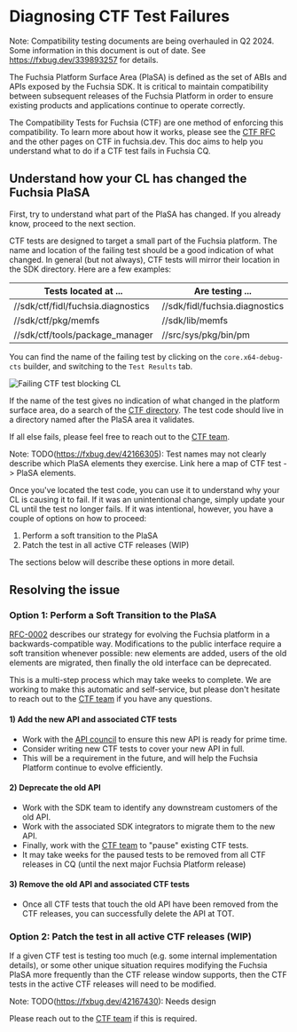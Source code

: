 # Diagnosing CTF Test Failures

Note: Compatibility testing documents are being overhauled in Q2
2024.  Some information in this document is out of date. See
https://fxbug.dev/339893257 for details.

The Fuchsia Platform Surface Area (PlaSA) is defined as the set of ABIs and
APIs exposed by the Fuchsia SDK.  It is critical to maintain compatibility
between subsequent releases of the Fuchsia Platform in order to ensure existing
products and applications continue to operate correctly.

The Compatibility Tests for Fuchsia (CTF) are one method of enforcing this
compatibility.  To learn more about how it works, please see the [CTF RFC][rfc15]
and the other pages on CTF in fuchsia.dev. This doc aims to help you understand
what to do if a CTF test fails in Fuchsia CQ.

## Understand how your CL has changed the Fuchsia PlaSA

First, try to understand what part of the PlaSA has changed.  If you already
know, proceed to the next section.

CTF tests are designed to target a small part of the Fuchsia platform.  The
name and location of the failing test should be a good indication of what
changed.  In general (but not always), CTF tests will mirror their location
in the SDK directory.  Here are a few examples:

| Tests located at ... | Are testing ...|
|----------------------|----------------|
| //sdk/ctf/fidl/fuchsia.diagnostics | //sdk/fidl/fuchsia.diagnostics |
| //sdk/ctf/pkg/memfs | //sdk/lib/memfs |
| //sdk/ctf/tools/package_manager | //src/sys/pkg/bin/pm |

You can find the name of the failing test by clicking on the
`core.x64-debug-cts` builder, and switching to the `Test Results` tab.

![Failing CTF test blocking CL](example_failed_cts_test.png)

If the name of the test gives no indication of what changed in the platform
surface area, do a search of the [CTF directory](https://cs.opensource.google/fuchsia/fuchsia/sdk/ctf).
The test code should live in a directory named after the PlaSA area it
validates.

If all else fails, please feel free to reach out to the [CTF team][ctf team].

Note: TODO(https://fxbug.dev/42166305): Test names may not clearly describe which
PlaSA elements they exercise. Link here a map of CTF test -> PlaSA elements.

Once you've located the test code, you can use it to understand why your CL
is causing it to fail.  If it was an unintentional change, simply update your
CL until the test no longer fails.  If it was intentional, however, you
have a couple of options on how to proceed:

  1. Perform a soft transition to the PlaSA
  2. Patch the test in all active CTF releases (WIP)

The sections below will describe these options in more detail.

## Resolving the issue

### **Option 1:** Perform a Soft Transition to the PlaSA

[RFC-0002][rfc2] describes our strategy for evolving the Fuchsia platform in a
backwards-compatible way.  Modifications to the public interface require a soft
transition whenever possible: new elements are added, users of the old elements
are migrated, then finally the old interface can be deprecated.

This is a multi-step process which may take weeks to complete.  We are working
to make this automatic and self-service, but please don't hesitate to reach out
to the [CTF team][ctf team] if you have any questions.

#### **1) Add the new API and associated CTF tests**

*   Work with the [API council][api council] to ensure this new API is ready
for prime time.
*   Consider writing new CTF tests to cover your new API in full.
   *   This will be a requirement in the future, and will help the Fuchsia
Platform continue to evolve efficiently.

#### **2) Deprecate the old API**

*   Work with the SDK team to identify any downstream customers of the old API.
   *   Work with the associated SDK integrators to migrate them to the new API.
*   Finally, work with the [CTF team][ctf team] to "pause" existing CTF tests.
   *   It may take weeks for the paused tests to be removed from all CTF
releases in CQ (until the next major Fuchsia Platform release)

#### **3) Remove the old API and associated CTF tests**

*   Once all CTF tests that touch the old API have been removed from the CTF
releases, you can successfully delete the API at TOT.

### **Option 2:** Patch the test in all active CTF releases (WIP)

If a given CTF test is testing too much (e.g. some internal implementation
details), or some other unique situation requires modifying the Fuchsia PlaSA
more frequently than the CTF release window supports, then the CTF tests in the
active CTF releases will need to be modified.

Note: TODO(https://fxbug.dev/42167430): Needs design

Please reach out to the [CTF team][ctf team] if this is required.

[rfc2]: /docs/contribute/governance/rfcs/0002_platform_versioning.md
[rfc15]: /docs/contribute/governance/rfcs/0015_cts.md
[api council]: /docs/contribute/governance/api_council.md
[ctf team]: https://bugs.fuchsia.dev/p/fuchsia/issues/entry?template=Fuchsia+Compatibility+Test+Suite+%28CTS%29
